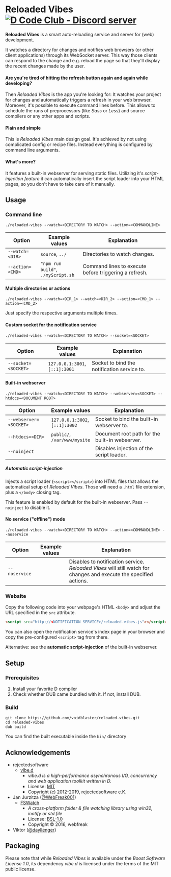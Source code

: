 # Reloaded Vibes [![D Code Club - Discord server](https://discordapp.com/api/guilds/242094594181955585/widget.png?style=shield)](https://discord.gg/BmXVTNu)

**Reloaded Vibes** is a smart auto-reloading service and server for (web) development.

It watches a directory for changes and notifies web browsers (or other client applications) through its WebSocket server.
This way those clients can respond to the change and e.g. reload the page so that they'll display the recent changes made by the user.


#### Are you're tired of hitting the refresh button again and again while developing?
Then *Reloaded Vibes* is the app you're looking for:
It watches your project for changes and automatically triggers a refresh in your web browser.
Moreover, it's possible to execute command lines before.
This allows to schedule the runs of preprocessors (like *Sass* or *Less*) and source compilers or any other apps and scripts.


#### Plain and simple

This is *Reloaded Vibes* main design goal.
It's achieved by not using complicated config or recipe files. Instead everything is configured by command line arguments.


#### What's more?

It features a built-in webserver for serving static files.
Utilizing it's *script-injection feature* it can automatically insert the script loader into your HTML pages,
so you don't have to take care of it manually.


## Usage


### Command line

```
./reloaded-vibes --watch=<DIRECTORY TO WATCH> --action=<COMMANDLINE>
```

| Option | Example values | Explanation |
| ------ | -------------- | ----------- |
| `--watch=<DIR>` | `source`, `../` | Directories to watch changes. |
| `--action=<CMD>` | `"npm run build"`,<br/>`./myScript.sh`| Command lines to execute before triggering a refresh. |


#### Multiple directories or actions

```
./reloaded-vibes --watch=<DIR_1> --watch=<DIR_2> --action=<CMD_1> --action=<CMD_2>
```

Just specify the respective arguments multiple times.


#### Custom socket for the notification service

```
./reloaded-vibes --watch=<DIRECTORY TO WATCH> --socket=<SOCKET>
```

| Option | Example values | Explanation |
| ------ | -------------- | ----------- |
| `--socket=<SOCKET>` | `127.0.0.1:3001`,<br/>`[::1]:3001` | Socket to bind the notification service to. |


#### Built-in webserver

```
./reloaded-vibes --watch=<DIRECTORY TO WATCH> --webserver=<SOCKET> --htdocs=<DOCUMENT ROOT>
```

| Option | Example values | Explanation |
| ------ | -------------- | ----------- |
| `--webserver=<SOCKET>` | `127.0.0.1:3002`,<br/>`[::1]:3002` | Socket to bind the built-in webserver to. |
| `--htdocs=<DIR>` | `public/`,<br/>`/var/www/mysite` | Document root path for the built-in webserver. |
| `--noinject` | | Disables injection of the script loader. |


##### Automatic script-injection

Injects a script loader (`<script></script>`) into HTML files that allows the automatical setup of *Reloaded Vibes*.
Those will need a `.html` file extension, plus a `</body>` closing tag.

This feature is enabled by default for the built-in webserver. Pass `--noinject` to disable it.


#### No service ("offline") mode

```
./reloaded-vibes --watch=<DIRECTORY TO WATCH> --action=<COMMANDLINE> --noservice
```

| Option | Example values | Explanation |
| ------ | -------------- | ----------- |
| `--noservice` | | Disables to notification service. *Reloaded Vibes* will still watch for changes and execute the specified actions. |


### Website

Copy the following code into your webpage's HTML `<body>` and adjust the URL specified in the `src` attribute.

```html
<script src="http://<NOTIFICATION SERVICE>/reloaded-vibes.js"></script>
```

You can also open the notification service's index page in your browser
and copy the pre-configured `<script>` tag from there.

Alternative: see the **automatic script-injection** of the built-in webserver.


## Setup

### Prerequisites

1. Install your favorite D compiler
1. Check whether DUB came bundled with it. If not, install DUB.


### Build

```
git clone https://github.com/voidblaster/reloaded-vibes.git
cd reloaded-vibes
dub build
```

You can find the built executable inside the `bin/` directory


## Acknowledgements

- rejectedsoftware
    - [vibe.d](http://vibe-d.dub.pm/)
        - *vibe.d is a high-performance asynchronous I/O, concurrency and web application toolkit written in D.*
        - License: [MIT](https://github.com/vibe-d/vibe.d/blob/v0.8.6-alpha.1/LICENSE.txt)
        - Copyright (c) 2012-2019, rejectedsoftware e.K.
- Jan Jurzitza ([@WebFreak001](https://github.com/WebFreak001))
    - [FSWatch](https://github.com/WebFreak001/FSWatch)
        - *A cross-platform folder & file watching library using win32, inotify or std.file*
        - License: [BSL-1.0](LICENSE_1_0.txt)
        - Copyright © 2016, webfreak
- Viktor ([@dayllenger](https://github.com/dayllenger))


## Packaging

Please note that while *Reloaded Vibes* is available under the *Boost Software License 1.0*,
its dependency *vibe.d* is licensed under the terms of the MIT public license.
